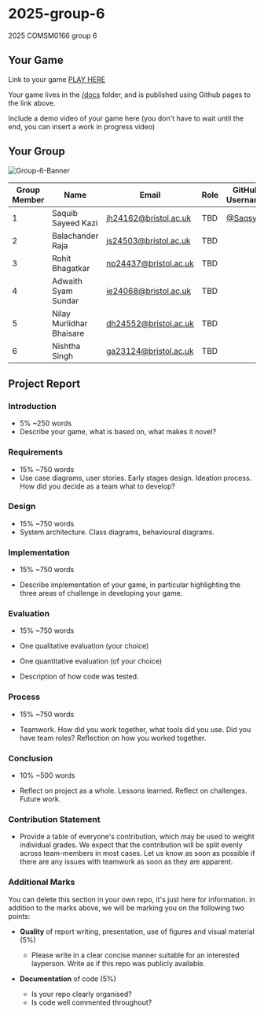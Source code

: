 # 2025-group-6

2025 COMSM0166 group 6

## Your Game

Link to your game [PLAY HERE](https://uob-comsm0166.github.io/2025-group-6/)

Your game lives in the [/docs](/docs) folder, and is published using Github pages to the link above.

Include a demo video of your game here (you don't have to wait until the end, you can insert a work in progress video)

## Your Group

![Group-6-Banner](https://github.com/user-attachments/assets/c66c5311-e353-4e56-97a1-68db2eae6cd6)

| Group Member | Name                     | Email                 | Role | GitHub Username                    |
|--------------|--------------------------|-----------------------|------|------------------------------------|
| 1            | Saquib Sayeed Kazi       | jh24162@bristol.ac.uk | TBD  | [@Saqsy](https://github.com/Saqsy) |
| 2            | Balachander Raja         | js24503@bristol.ac.uk | TBD  |                                    |
| 3            | Rohit Bhagatkar          | np24437@bristol.ac.uk | TBD  |                                    |
| 4            | Adwaith Syam Sundar      | ie24068@bristol.ac.uk | TBD  |                                    |
| 5            | Nilay Murlidhar Bhaisare | dh24552@bristol.ac.uk | TBD  |                                    |
| 6            | Nishtha Singh            | ga23124@bristol.ac.uk | TBD  |                                    |

## Project Report

### Introduction

- 5% ~250 words
- Describe your game, what is based on, what makes it novel?

### Requirements

- 15% ~750 words
- Use case diagrams, user stories. Early stages design. Ideation process. How did you decide as a team what to develop?

### Design

- 15% ~750 words
- System architecture. Class diagrams, behavioural diagrams.

### Implementation

- 15% ~750 words

- Describe implementation of your game, in particular highlighting the three areas of challenge in developing your game.

### Evaluation

- 15% ~750 words

- One qualitative evaluation (your choice)

- One quantitative evaluation (of your choice)

- Description of how code was tested.

### Process

- 15% ~750 words

- Teamwork. How did you work together, what tools did you use. Did you have team roles? Reflection on how you worked
  together.

### Conclusion

- 10% ~500 words

- Reflect on project as a whole. Lessons learned. Reflect on challenges. Future work.

### Contribution Statement

- Provide a table of everyone's contribution, which may be used to weight individual grades. We expect that the
  contribution will be split evenly across team-members in most cases. Let us know as soon as possible if there are any
  issues with teamwork as soon as they are apparent.

### Additional Marks

You can delete this section in your own repo, it's just here for information. in addition to the marks above, we will be
marking you on the following two points:

- **Quality** of report writing, presentation, use of figures and visual material (5%)
    - Please write in a clear concise manner suitable for an interested layperson. Write as if this repo was publicly
      available.

- **Documentation** of code (5%)

    - Is your repo clearly organised?
    - Is code well commented throughout?
